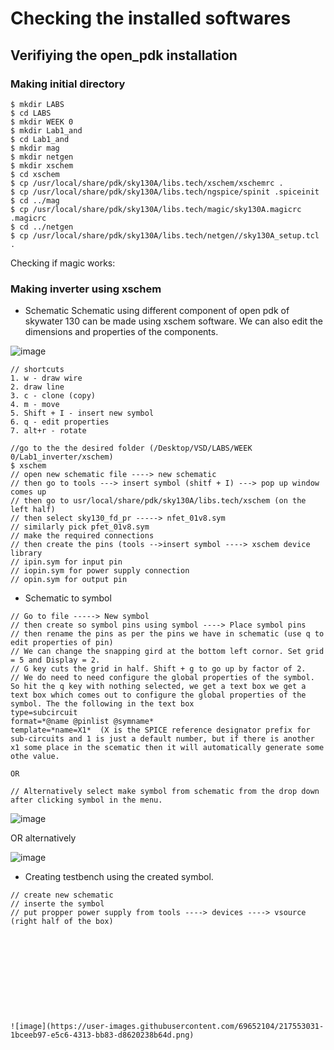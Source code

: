 # Checking the installed softwares
## Verifiying the open_pdk installation
### Making initial directory

```
$ mkdir LABS
$ cd LABS
$ mkdir WEEK 0
$ mkdir Lab1_and
$ cd Lab1_and
$ mkdir mag
$ mkdir netgen
$ mkdir xschem
$ cd xschem
$ cp /usr/local/share/pdk/sky130A/libs.tech/xschem/xschemrc .
$ cp /usr/local/share/pdk/sky130A/libs.tech/ngspice/spinit .spiceinit
$ cd ../mag
$ cp /usr/local/share/pdk/sky130A/libs.tech/magic/sky130A.magicrc .magicrc
$ cd ../netgen
$ cp /usr/local/share/pdk/sky130A/libs.tech/netgen//sky130A_setup.tcl .
```

Checking if magic works:


### Making inverter using xschem 

- Schematic
Schematic using different component of open pdk of skywater 130 can be made using xschem software. We can also edit the dimensions and properties of the components. 

![image](https://user-images.githubusercontent.com/69652104/217327517-25763a71-42e4-4ada-a5ff-a4f19cc7eb93.png)

```
// shortcuts
1. w - draw wire
2. draw line 
3. c - clone (copy)
4. m - move
5. Shift + I - insert new symbol
6. q - edit properties
7. alt+r - rotate

//go to the the desired folder (/Desktop/VSD/LABS/WEEK 0/Lab1_inverter/xschem) 
$ xschem
// open new schematic file ----> new schematic
// then go to tools ---> insert symbol (shitf + I) ---> pop up window comes up
// then go to usr/local/share/pdk/sky130A/libs.tech/xschem (on the left half) 
// then select sky130_fd_pr -----> nfet_01v8.sym
// similarly pick pfet_01v8.sym
// make the required connections
// then create the pins (tools -->insert symbol ----> xschem device library
// ipin.sym for input pin
// iopin.sym for power supply connection
// opin.sym for output pin
```

- Schematic to symbol

```
// Go to file -----> New symbol
// then create so symbol pins using symbol ----> Place symbol pins
// then rename the pins as per the pins we have in schematic (use q to edit properties of pin)
// We can change the snapping gird at the bottom left cornor. Set grid = 5 and Display = 2.
// G key cuts the grid in half. Shift + g to go up by factor of 2.
// We do need to need configure the global properties of the symbol. So hit the q key with nothing selected, we get a text box we get a text box which comes out to configure the global properties of the symbol. The the following in the text box
type=subcircuit
format=*@name @pinlist @symname*
template=*name=X1*  (X is the SPICE reference designator prefix for sub-circuits and 1 is just a default number, but if there is another x1 some place in the scematic then it will automatically generate some othe value. 

OR

// Alternatively select make symbol from schematic from the drop down after clicking symbol in the menu. 
```

![image](https://user-images.githubusercontent.com/69652104/217360903-6501a71e-a72c-4e1a-979c-f70bdf7be06d.png)

OR alternatively

![image](https://user-images.githubusercontent.com/69652104/217443799-70e6c6fd-81c9-4a2a-b080-364e88a8c84f.png)

- Creating testbench using the created symbol.

```
// create new schematic
// inserte the symbol
// put propper power supply from tools ----> devices ----> vsource  (right half of the box)











![image](https://user-images.githubusercontent.com/69652104/217553031-1bceeb97-e5c6-4313-bb83-d8620238b64d.png)

